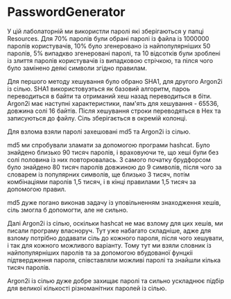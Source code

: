 # PasswordGenerator

У цій лаболаторній ми використли паролі які зберігаються у папці Resources. Для 70% паролів були обрані паролі із файла із 1000000 паролів користувачів, 10% було згенеровано із найпопулярніших 50 паролів, 5% випадкво згенеровані паролі, та 10 відсотків були зроблені із злиття паролів користувачів із випадковою стрічкою, та пілся чого було замінено деякі символи згідно правилам.

Для першого методу хешування було обрано SHA1, для другого Argon2i із сілью.
SHA1 використовуэться як базовий алгоритм, пароь переводиться в байти та отриманий хеш назад переводиться в біти.
Argon2i має наступні характеристики, пам'ять для хешування - 65536, довжина солі 16 байтів.
Після хешування строки переводяться в Hex та записуються до файлу. Сіль зберігається в окремій колонці.


Для взлома взяли паролі захешовані md5 та Argon2i із сілью.

md5 ми спробували зламати за допомогою програми hashcat. Було знайдено близько 90 тисяч паролів, і враховуючи те, що хеші були без солі половина із них повторювалась. З самого початку брудфорсом було знайдено 80 тисяч паролів довжиною до 9 символів, після чого за словарем із популярних символів, ще близько 3 тисяч, потім комбінаціями паролів 1,5 тисяч, і в кінці правилами 1,5 тисяч за допомогою правил.

md5 дуже погано виконав задачу із уповільненням знаходження хешів, сіль змогла б допомогти, але не сильно.

Далі Argon2i із сілью, оскільки hashcat не має взлому для цих хешів, ми писали програму власноруч. Тут уже набагато складніше, адже для взлому потрібно додавати сіль до кожного пароля, після чого хешувати, і так для кожного можливого варіанту. Тому тут ми взяли словник із найпопулярніших паролів та за допомогою вбудованої фунцкіі підтвердження пароля, співставляли можливі паролі та знайшли кілька тисяч паролів.

Argon2i із сілью дуже добре захищає паролі та сильно ускладнює підбір для великої кількості різноманітних паролей із сілью. 
